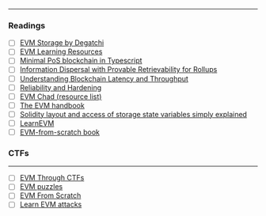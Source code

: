 ------
### Readings
- [ ] [EVM Storage by Degatchi](https://degatchi.com/articles/low_level_guide_to_soliditys_storage_management) 
- [ ] [EVM Learning Resources](https://www.zaryabs.com/evm-learning-resources/)
- [ ] [Minimal PoS blockchain in Typescript](https://naivecoinstake.learn.uno/)
- [ ] [Information Dispersal with Provable Retrievability for Rollups](https://arxiv.org/pdf/2111.12323.pdf)
- [ ] [Understanding Blockchain Latency and Throughput](https://www.paradigm.xyz/2022/07/consensus-throughput)
- [ ] [Reliability and Hardening](https://t.co/UdNj0sWJZq)
- [ ] [EVM Chad (resource list)](https://t.co/OeOrzV31nu)
- [ ] [The EVM handbook](https://t.co/MPDus9m96a)
- [ ] [Solidity layout and access of storage state variables simply explained](https://t.co/8t7Ej5jLSc)
- [ ] [LearnEVM](https://learnevm.com/)
- [ ] [EVM-from-scratch book](https://evm-from-scratch.xyz/content/01_intro.html)

### CTFs
---
- [ ] [EVM Through CTFs](https://www.evmthroughctfs.com/)
- [ ] [EVM puzzles](https://t.co/rPp1MPY0yX)
- [ ] [EVM From Scratch](https://github.com/w1nt3r-eth/evm-from-scratch/tree/main)
- [ ] [Learn EVM attacks](https://github.com/coinspect/learn-evm-attacks)